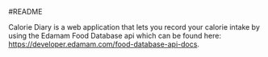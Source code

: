 #README

Calorie Diary is a web application that lets you record your calorie intake
by using the Edamam Food Database api which can be found here: https://developer.edamam.com/food-database-api-docs.

